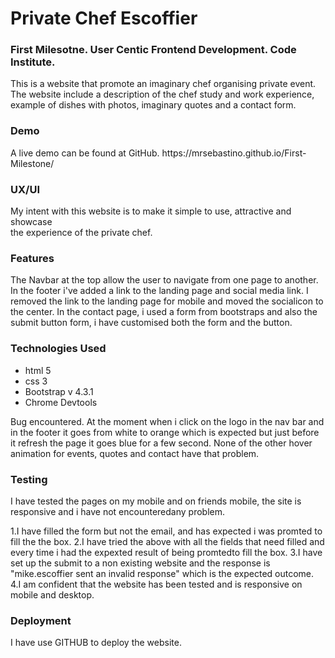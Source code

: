 <h1> Private Chef Escoffier</h1>

<h3> First Milesotne. User Centic Frontend Development. Code Institute.</h3>
 This is a website that promote an imaginary chef organising private event.<br>
The website include a description of the chef study and work experience,<br>
example of dishes with photos, imaginary quotes and a contact form.

<h3> Demo </h3>
A live demo can be found at GitHub.  https://mrsebastino.github.io/First-Milestone/

<h3>UX/UI</h3>
My intent with this website is to make it simple to use, attractive and showcase<br>
the experience of the private chef.

<h3> Features</h3>
 The Navbar at the top allow the user to navigate from one page to another.
 In the footer i've added a link to the landing page and social media link. I removed the link to the landing page for mobile and moved the socialicon to the center.
 In the contact page, i used a form from bootstraps and also the submit button form, i have customised both the form and the button.

<h3>Technologies Used</h3>
<ul>
<li>html 5 </li>
<li>css 3</li>
<li>Bootstrap v 4.3.1</li>
<li>Chrome Devtools</li>
</ul>

Bug encountered. At the moment when i click on the logo in the nav bar and in the footer it goes from white to orange which is expected but just before it
refresh the page it goes blue for a few second. None of the other hover animation for events, quotes and contact have that problem.

<h3>Testing</h3>

I have tested the pages on my mobile and on friends mobile, the site is responsive and i have not encounteredany problem.

1.I have filled the form but not the email, and has expected i was promted to fill the the box.
2.I have tried the above with all the fields that need filled and every time i had the expexted result of being promtedto fill the box.
3.I have set up the submit to a non existing website and the response is "mike.escoffier sent an invalid response" which is the expected outcome.
4.I am confident that the website has been tested and is responsive on mobile and desktop.

<h3>Deployment</h3>

I have use GITHUB to deploy the website.

